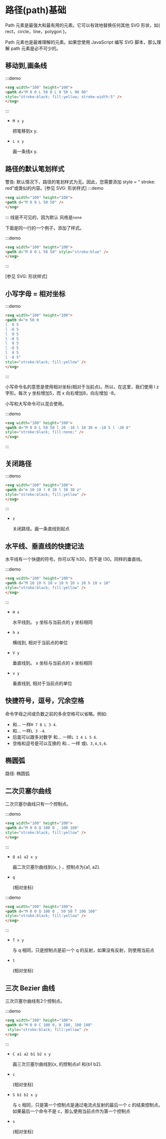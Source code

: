 # 路径(path)基础

Path 元素是最强大和最有用的元素。它可以有效地替换任何其他 SVG 形状，如{ rect，circle，line，polygon }。

Path 元素也是最难理解的元素。如果您使用 JavaScript 编写 SVG 脚本，那么理解 path 元素是必不可少的。

## 移动到,画条线

:::demo

```html
<svg width="100" height="100">
<path d="M 0 0 L 50 0 L 0 50 L 90 90"
style="stroke:black; fill:yellow; stroke-width:5" />
</svg>
```

:::

- `M x y`

  把笔移到x y.

- `L x y`

  画一条线x y.

## 路径的默认笔划样式

警告: 默认情况下，路径的笔划样式为无。因此，您需要添加 style = “ stroke: red”或类似的内容。[参见 SVG: 形状样式]
:::demo

```html
<svg width="100" height="100">
<path d="M 0 0 L 50 50" />
</svg>
```

:::
线是不可见的，因为默认 风格是`none`

下面是同一行的一个例子，添加了样式。

:::demo

```html
<svg width="100" height="100">
<path d="M 0 0 L 50 50" style="stroke:blue" />
</svg>
```

:::

[参见 SVG: 形状样式]

## 小写字母 = 相对坐标

:::demo

```html
<svg width="100" height="100">
<path d="m 50 0
l  8 5
l -8 5
l  8 5
l -8 5
l  8 5
l -8 5
l  8 5
l -8 5"
style="stroke:black; fill:yellow" />
</svg>
```

:::

小写命令名的意思是使用相对坐标(相对于当前点)。所以，在这里，我们使用 l z 字形。每次 y 坐标增加5，而 x 向右增加8，向左增加 -8。

小写和大写命令可以混合使用。

:::demo

```html
<svg width="100" height="100">
<path d="M 0 0 L 50 50 l 20 -10 l 10 30 m -10 5 l -20 8"
style="stroke:black; fill:none;" />
</svg>
```

:::

## 关闭路径

:::demo

```html
<svg width="100" height="100">
<path d="m 10 10 l 0 20 l 30 30 z"
style="stroke:black; fill:yellow" />
</svg>
```

:::

- `z`

  关闭路径。画一条直线到起点

## 水平线、垂直线的快捷记法

水平线有一个快捷的符号。你可以写 h30，而不是 l30。同样的垂直线。

:::demo

```html
<svg width="100" height="100">
<path d="M 10 10 h 10 v 10 h 10 v 10 h 10 v 10"
style="stroke:black; fill:yellow" />
</svg>
```

:::

- `H x`

  水平线到。 y 坐标与当前点的 y 坐标相同

- `h x`

  横线到, 相对于当前点的单位

- `V y`

  垂直线到。 x 坐标与当前点的 x 坐标相同

- `v y`

  垂直线到, 相对于当前点的单位

## 快捷符号，逗号，冗余空格

命令字母之间或负数之前的多余空格可以省略。例如:

- 和... 一样`M 7 8 L 3 4`.
- 和... 一样`L 3 -4`.
- 后面可以跟多对数字 和... 一样`L 3 4 L 5 6`.
- 空格和逗号是可以互换的 和... 一样 或`L 3,4,5,6`.

## 椭圆弧

路径: 椭圆弧

## 二次贝塞尔曲线

二次贝塞尔曲线只有一个控制点。

:::demo

```html
<svg width="100" height="100">
<path d="M 0 0 Q 100 0 , 100 100"
style="stroke:black; fill:yellow" />
</svg>
```

:::

- `Q a1 a2 x y`

  画二次贝塞尔曲线到{x, } ，控制点为{a1, a2}.

- `q`

  (相对坐标)

:::demo

```html
<svg width="100" height="100">
<path d="M 0 0 Q 100 0 , 50 50 T 100 100"
style="stroke:black; fill:yellow" />
</svg>
```

:::

- `T x y`

  与 q 相同，只是控制点是前一个 q 的反射，如果没有反射，则使用当前点

- `t`

  (相对坐标)

## 三次 Bezier 曲线

三次贝塞尔曲线有2个控制点。

:::demo

```html
<svg width="100" height="100">
<path d="M 0 0 C 100 0, 0 100, 100 100"
 style="stroke:black; fill:yellow" />
</svg>
```

:::

- `C a1 a2 b1 b2 x y`

  画三次贝塞尔曲线到{x, 的控制点a1 和{b1 b2}.

- `c`

  (相对坐标)

- `S b1 b2 x y`

  与 c 相同，只是第一个控制点是通过电流点反射的最后一个 c 的结束控制点。如果最后一个命令不是 c，那么使用当前点作为第一个控制点

- `s`

  (相对坐标)
